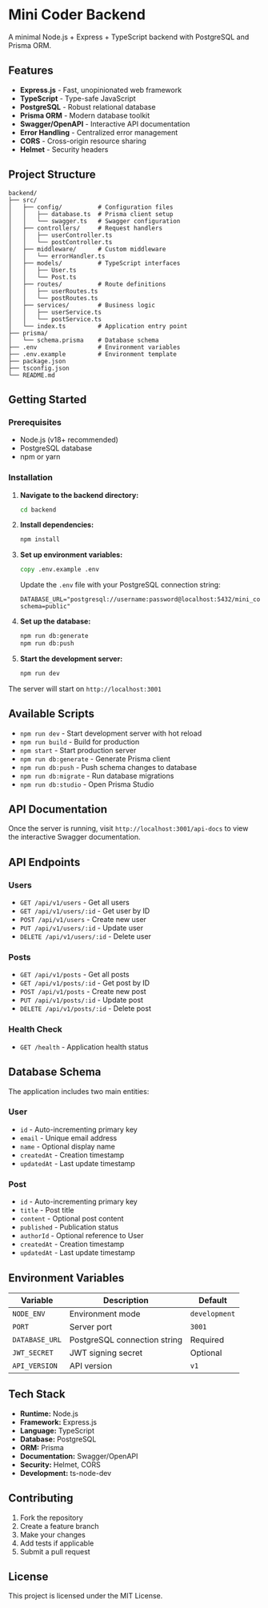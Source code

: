 # Mini Coder Backend

A minimal Node.js + Express + TypeScript backend with PostgreSQL and Prisma ORM.

## Features

- **Express.js** - Fast, unopinionated web framework
- **TypeScript** - Type-safe JavaScript
- **PostgreSQL** - Robust relational database
- **Prisma ORM** - Modern database toolkit
- **Swagger/OpenAPI** - Interactive API documentation
- **Error Handling** - Centralized error management
- **CORS** - Cross-origin resource sharing
- **Helmet** - Security headers

## Project Structure

```
backend/
├── src/
│   ├── config/          # Configuration files
│   │   ├── database.ts  # Prisma client setup
│   │   └── swagger.ts   # Swagger configuration
│   ├── controllers/     # Request handlers
│   │   ├── userController.ts
│   │   └── postController.ts
│   ├── middleware/      # Custom middleware
│   │   └── errorHandler.ts
│   ├── models/          # TypeScript interfaces
│   │   ├── User.ts
│   │   └── Post.ts
│   ├── routes/          # Route definitions
│   │   ├── userRoutes.ts
│   │   └── postRoutes.ts
│   ├── services/        # Business logic
│   │   ├── userService.ts
│   │   └── postService.ts
│   └── index.ts         # Application entry point
├── prisma/
│   └── schema.prisma    # Database schema
├── .env                 # Environment variables
├── .env.example         # Environment template
├── package.json
├── tsconfig.json
└── README.md
```

## Getting Started

### Prerequisites

- Node.js (v18+ recommended)
- PostgreSQL database
- npm or yarn

### Installation

1. **Navigate to the backend directory:**

   ```cmd
   cd backend
   ```

2. **Install dependencies:**

   ```cmd
   npm install
   ```

3. **Set up environment variables:**

   ```cmd
   copy .env.example .env
   ```

   Update the `.env` file with your PostgreSQL connection string:

   ```
   DATABASE_URL="postgresql://username:password@localhost:5432/mini_coder_db?schema=public"
   ```

4. **Set up the database:**

   ```cmd
   npm run db:generate
   npm run db:push
   ```

5. **Start the development server:**
   ```cmd
   npm run dev
   ```

The server will start on `http://localhost:3001`

## Available Scripts

- `npm run dev` - Start development server with hot reload
- `npm run build` - Build for production
- `npm start` - Start production server
- `npm run db:generate` - Generate Prisma client
- `npm run db:push` - Push schema changes to database
- `npm run db:migrate` - Run database migrations
- `npm run db:studio` - Open Prisma Studio

## API Documentation

Once the server is running, visit `http://localhost:3001/api-docs` to view the interactive Swagger documentation.

## API Endpoints

### Users

- `GET /api/v1/users` - Get all users
- `GET /api/v1/users/:id` - Get user by ID
- `POST /api/v1/users` - Create new user
- `PUT /api/v1/users/:id` - Update user
- `DELETE /api/v1/users/:id` - Delete user

### Posts

- `GET /api/v1/posts` - Get all posts
- `GET /api/v1/posts/:id` - Get post by ID
- `POST /api/v1/posts` - Create new post
- `PUT /api/v1/posts/:id` - Update post
- `DELETE /api/v1/posts/:id` - Delete post

### Health Check

- `GET /health` - Application health status

## Database Schema

The application includes two main entities:

### User

- `id` - Auto-incrementing primary key
- `email` - Unique email address
- `name` - Optional display name
- `createdAt` - Creation timestamp
- `updatedAt` - Last update timestamp

### Post

- `id` - Auto-incrementing primary key
- `title` - Post title
- `content` - Optional post content
- `published` - Publication status
- `authorId` - Optional reference to User
- `createdAt` - Creation timestamp
- `updatedAt` - Last update timestamp

## Environment Variables

| Variable       | Description                  | Default       |
| -------------- | ---------------------------- | ------------- |
| `NODE_ENV`     | Environment mode             | `development` |
| `PORT`         | Server port                  | `3001`        |
| `DATABASE_URL` | PostgreSQL connection string | Required      |
| `JWT_SECRET`   | JWT signing secret           | Optional      |
| `API_VERSION`  | API version                  | `v1`          |

## Tech Stack

- **Runtime:** Node.js
- **Framework:** Express.js
- **Language:** TypeScript
- **Database:** PostgreSQL
- **ORM:** Prisma
- **Documentation:** Swagger/OpenAPI
- **Security:** Helmet, CORS
- **Development:** ts-node-dev

## Contributing

1. Fork the repository
2. Create a feature branch
3. Make your changes
4. Add tests if applicable
5. Submit a pull request

## License

This project is licensed under the MIT License.
